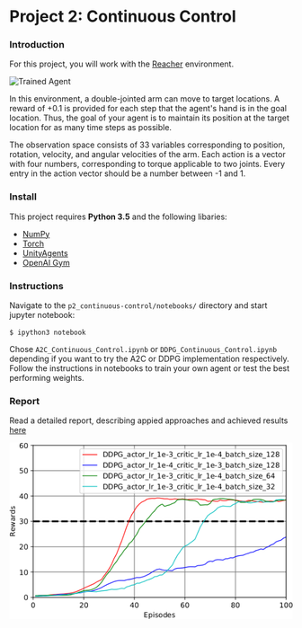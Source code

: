 [//]: # (Image References)

[image1]: https://user-images.githubusercontent.com/10624937/43851024-320ba930-9aff-11e8-8493-ee547c6af349.gif "Trained Agent"
[image2]: https://user-images.githubusercontent.com/10624937/43851646-d899bf20-9b00-11e8-858c-29b5c2c94ccc.png "Crawler"


# Project 2: Continuous Control

### Introduction

For this project, you will work with the [Reacher](https://github.com/Unity-Technologies/ml-agents/blob/master/docs/Learning-Environment-Examples.md#reacher) environment.

![Trained Agent][image1]

In this environment, a double-jointed arm can move to target locations. A reward of +0.1 is provided for each step that the agent's hand is in the goal location. Thus, the goal of your agent is to maintain its position at the target location for as many time steps as possible.

The observation space consists of 33 variables corresponding to position, rotation, velocity, and angular velocities of the arm. Each action is a vector with four numbers, corresponding to torque applicable to two joints. Every entry in the action vector should be a number between -1 and 1.

### Install
This project requires **Python 3.5** and the following libaries:

- [NumPy](http://www.numpy.org/)
- [Torch](https://pytorch.org)
- [UnityAgents](https://github.com/Unity-Technologies/ml-agents)
- [OpenAI Gym](https://gym.openai.com)

### Instructions

Navigate to the `p2_continuous-control/notebooks/` directory and start jupyter notebook:

```shell
$ ipython3 notebook
```
Chose `A2C_Continuous_Control.ipynb` or `DDPG_Continuous_Control.ipynb` depending if you want to try the A2C or DDPG implementation respectively.
Follow the instructions in notebooks to train your own agent or test the best performing weights.

### Report

Read a detailed report, describing appied approaches and achieved results [here](https://github.com/bbroecker/p2_continuous-control/blob/master/Report.pdf) 


![Result](https://github.com/bbroecker/p2_continuous-control/blob/master/figures/ddpg.png)
